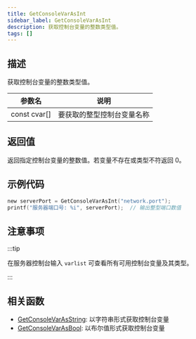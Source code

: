 ```yaml
---
title: GetConsoleVarAsInt
sidebar_label: GetConsoleVarAsInt
description: 获取控制台变量的整数类型值。
tags: []
---
```


## 描述

获取控制台变量的整数类型值。

| 参数名       | 说明                       |
| ------------ | -------------------------- |
| const cvar[] | 要获取的整型控制台变量名称 |

## 返回值

返回指定控制台变量的整数值。若变量不存在或类型不符返回 0。

## 示例代码

```c
new serverPort = GetConsoleVarAsInt("network.port");
printf("服务器端口号: %i", serverPort);  // 输出整型端口数值
```

## 注意事项

:::tip

在服务器控制台输入 `varlist` 可查看所有可用控制台变量及其类型。

:::

## 相关函数

- [GetConsoleVarAsString](GetConsoleVarAsString.md): 以字符串形式获取控制台变量
- [GetConsoleVarAsBool](GetConsoleVarAsBool.md): 以布尔值形式获取控制台变量
